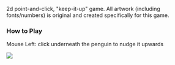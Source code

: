 2d point-and-click, "keep-it-up" game. All artwork (including fonts/numbers) is original and created specifically for this game.  

### How to Play
Mouse Left: click underneath the penguin to nudge it upwards  

![](img/play_test.gif)